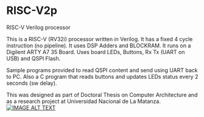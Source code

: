 # RISC-V2p
RISC-V Verilog processor 

This is a RISC-V (RV32i) processor  written in Verilog.
It has a fixed 4 cycle instruction (no pipeline). It uses DSP Adders and BLOCKRAM.
It runs on a Digilent ARTY A7 35 Board.
Uses board LEDs, Buttons, Rx Tx (UART on USB) and QSPI Flash.

Sample programs provided to read QSPI content and send using UART back to PC. Also a C program that reads buttons and updates LEDs status every 2 seconds (sw delay).

This was designed as part of Doctoral Thesis on Computer Architecture and as a research project at Universidad Nacional de La Matanza.
[![IMAGE ALT TEXT](http://img.youtube.com/vi/l1cmGXBUMbE/0.jpg)](http://www.youtube.com/watch?v=l1cmGXBUMbE "QSPI and UART test")
